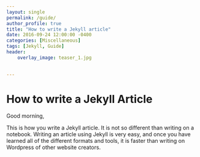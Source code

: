 ```yaml
---
layout: single
permalink: /guide/
author_profile: true
title: "How to write a Jekyll article"
date: 2016-09-24 12:00:00 -0400
categories: [Miscellaneous]
tags: [Jekyll, Guide]
header:
    overlay_image: teaser_1.jpg  

    
---
```


# How to write a Jekyll Article 

Good morning, 

This is how you write a Jekyll article. It is not so different than writing on a notebook. Writing an article using Jekyll is very easy, and once you have learned all of the different formats and tools, it is faster than writing on Wordpress of other website creators. 